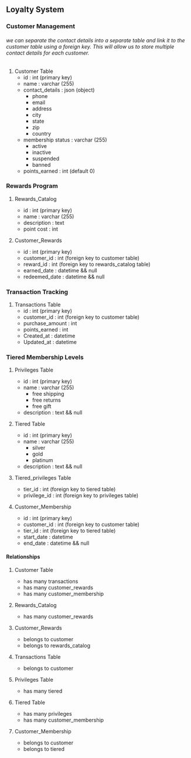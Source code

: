 ## Loyalty System

### Customer Management

###### we can separate the contact details into a separate table and link it to the customer table using a foreign key. This will allow us to store multiple contact details for each customer.

1. Customer Table
    - id : int (primary key)
    - name : varchar (255)
    - contact_details : json (object)
        - phone
        - email
        - address
        - city
        - state
        - zip
        - country
    - membership status : varchar (255)
        - active
        - inactive
        - suspended
        - banned
    - points_earned : int (default 0)


### Rewards Program

1. Rewards_Catalog
    - id : int (primary key)
    - name : varchar (255)
    - description : text 
    - point cost : int 

2. Customer_Rewards
   - id : int (primary key)
   - customer_id : int (foreign key to customer table)
   - reward_id : int (foreign key to rewards_catalog table)
   - earned_date : datetime && null
   - redeemed_date : datetime && null


### Transaction Tracking

1. Transactions Table
    - id : int (primary key)
    - customer_id : int (foreign key to customer table)
    - purchase_amount : int
    - points_earned : int
    - Created_at : datetime
    - Updated_at : datetime


### Tiered Membership Levels

1. Privileges Table
    - id : int (primary key)
    - name : varchar (255)
      - free shipping
      - free returns
      - free gift
    - description : text && null

2. Tiered Table
    - id : int (primary key)
    - name : varchar (255)
      - silver
      - gold
      - platinum
    - description : text && null

3. Tiered_privileges Table
    - tier_id : int (foreign key to tiered table)
    - privilege_id : int (foreign key to privileges table)

4. Customer_Membership
    - id : int (primary key)
    - customer_id : int (foreign key to customer table)
    - tier_id : int (foreign key to tiered table)
    - start_date : datetime
    - end_date : datetime && null


#### Relationships

1. Customer Table
    - has many transactions
    - has many customer_rewards
    - has many customer_membership

2. Rewards_Catalog
    - has many customer_rewards

3. Customer_Rewards
    - belongs to customer
    - belongs to rewards_catalog

4. Transactions Table
    - belongs to customer

5. Privileges Table
    - has many tiered 

6. Tiered Table
    - has many privileges
    - has many customer_membership

7. Customer_Membership
    - belongs to customer
    - belongs to tiered



